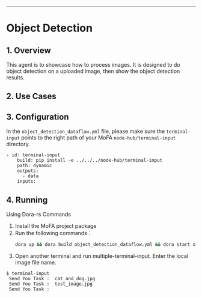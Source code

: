 
---

# Object Detection

## 1. Overview

This agent is to showcase how to process images. It is designed to do object detection on a uploaded image, then show the object detection results. 

## 2. Use Cases

## 3. Configuration
In the `object_detection_dataflow.yml` file, please make sure the `terminal-input` points to the right path of your MoFA `node-hub/terminal-input` directory. 
```
- id: terminal-input
    build: pip install -e ../../../node-hub/terminal-input
    path: dynamic
    outputs:
      - data
    inputs:
```

## 4. Running

Using Dora-rs Commands

1. Install the MoFA project package
2. Run the following commands：
   ```bash
   dora up && dora build object_detection_dataflow.yml && dora start object_detection_dataflow.yml --attach
   ```
3. Open another terminal and run multiple-terminal-input. Enter the local image file name. 
```
$ terminal-input
 Send You Task :  cat_and_dog.jpg
 Send You Task :  test_image.jpg
 Send You Task :
```

